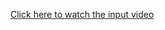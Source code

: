 [Click here to watch the input video](https://drive.google.com/file/d/1cSp6Qd0bQ9BHwpD8-C5KovHvNHqic0ud/view?usp=drive_link)
